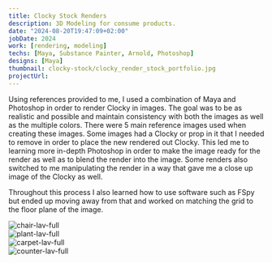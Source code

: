 ```yaml
---
title: Clocky Stock Renders
description: 3D Modeling for consume products.
date: "2024-08-20T19:47:09+02:00"
jobDate: 2024
work: [rendering, modeling]
techs: [Maya, Substance Painter, Arnold, Photoshop]
designs: [Maya]
thumbnail: clocky-stock/clocky_render_stock_portfolio.jpg
projectUrl: 
---
```

Using references provided to me, I used a combination of Maya and Photoshop in order to render Clocky in images. The goal was to be as realistic and possible and maintain consistency with both the images as well as the multiple colors. There were 5 main reference images used when creating these images. Some images had a Clocky or prop in it that I needed to remove in order to place the new rendered out Clocky. This led me to learning more in-depth Photoshop in order to make the image ready for the render as well as to blend the render into the image. Some renders also switched to me manipulating the render in a way that gave me a close up image of the Clocky as well. 

Throughout this process I also learned how to use software such as FSpy but ended up moving away from that and worked on matching the grid to the floor plane of the image.
  
![chair-lav-full](/images/portfolio/clocky/clocky_lav_chair_full.jpg)  
![plant-lav-full](/images/portfolio/clocky/clocky_lav_plant_full.jpg)  
![carpet-lav-full](/images/portfolio/clocky/clocky_lav_carpet_full.jpg)  
![counter-lav-full](/images/portfolio/clocky/lav_counter_full.jpg)  
